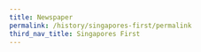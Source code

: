 ```yaml
---
title: Newspaper
permalink: /history/singapores-first/permalink
third_nav_title: Singapores First
---
```

